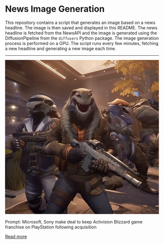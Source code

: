 # News Image Generation
This repository contains a script that generates an image based on a news headline. The image is then saved and displayed in this README.
The news headline is fetched from the NewsAPI and the image is generated using the DiffusionPipeline from the `diffusers` Python package. The image generation process is performed on a GPU.
The script runs every few minutes, fetching a new headline and generating a new image each time.

---

![Generated Image](image.png)

Prompt: Microsoft, Sony make deal to keep Activision Blizzard game franchise on PlayStation following acquisition

[Read more](https://thehill.com/business/4100768-microsoft-sony-make-deal-to-keep-activision-blizzard-game-franchise-on-playstation-following-acquisition/)